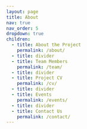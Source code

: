 ```yaml
---
layout: page
title: About
nav: true
nav_order: 5
dropdown: true
children:
  - title: About the Project
    permalink: /about/
  - title: divider
  - title: Team Members
    permalink: /team/
  - title: divider
  - title: Project CV
    permalink: /cv/
  - title: divider
  - title: Events
    permalink: /events/
  - title: divider
  - title: Contact Us
    permalink: /contact/
---
```

